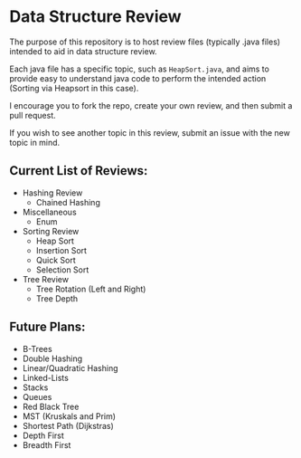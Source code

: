 # Data Structure Review

The purpose of this repository is to host review files (typically .java files) intended to aid in data structure review.    

Each java file has a specific topic, such as `HeapSort.java`, and aims to provide easy to understand java code to perform the
intended action (Sorting via Heapsort in this case).    

I encourage you to fork the repo, create your own review, and then submit a pull request.    

If you wish to see another topic in this review, submit an issue with the new topic in mind.    

## Current List of Reviews:  

- Hashing Review  
  - Chained Hashing    
- Miscellaneous  
  - Enum    
- Sorting Review  
  - Heap Sort    
  - Insertion Sort    
  - Quick Sort    
  - Selection Sort    
- Tree Review  
  - Tree Rotation (Left and Right)  
  - Tree Depth   

## Future Plans:
- B-Trees
- Double Hashing
- Linear/Quadratic Hashing
- Linked-Lists
- Stacks
- Queues
- Red Black Tree
- MST (Kruskals and Prim)
- Shortest Path (Dijkstras)
- Depth First
- Breadth First
